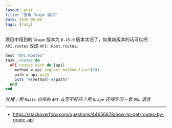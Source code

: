 ```yaml
---
layout: post
title: "查看 Grape 路由"
date: 2020-05-06
tags: [ruby]
---
```


项目中用到的 `Grape` 版本为 `0.15.0` 版本太旧了，如果新版本的话可以把 `API.routes` 改成 `API::Root.routes`。

```ruby
desc "API Routes"
task :routes do
  API.routes.each do |api|
    method = api.request_method.ljust(10)
    path = api.path
    puts "#{method} #{path}"
  end
end
```

*吐槽：用 `Rails` 自带的 `API` 去写不好吗？用 `Grape` 还得学习一套 `DSL` 语言*

---

* https://stackoverflow.com/questions/44656878/how-to-get-routes-by-grape-api
